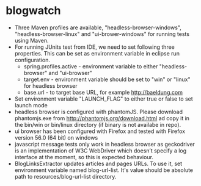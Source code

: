 blogwatch
=========

- Three Maven profiles are available, "headless-browser-windows", "headless-browser-linux" and "ui-brower-windows" for running tests using Maven. 
- For running JUnits test from IDE, we need to set following three properties. This can be set as environment variable in eclipse run configuration. 
  - spring.profiles.active - environment variable to either "headless-browser" and "ui-browser"
  - target.env - environment variable should be set to "win" or "linux" for headless browser
  - base.url - to target base URL, for example http://baeldung.com
- Set environment variable "LAUNCH_FLAG" to either true or false to set launch mode
- headless browser is configured with phantomJS. Please download phantomjs.exe from  http://phantomjs.org/download.html ad copy it in the bin/win or bin/linux directory (if binary is not availabe in repo).
- ui browser has been configured with Firefox and tested with Firefox version 56.0 (64 bit) on windows 
- javascript message tests only work in headless browser as geckodriver is an implementation of W3C WebDriver which doesn’t specify a log interface at the moment, so this is expected behaviour.
- BlogLinksExtractor updates articles and pages URLs. To use it, set environment variable named blog-url-list. It's value should be absolute path to resources/blog-url-list directory.
